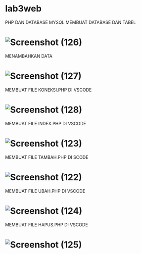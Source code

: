 # lab3web

PHP DAN DATABASE MYSQL
MEMBUAT DATABASE DAN TABEL
# ![Screenshot (126)](https://github.com/raflimaulana06/lab3web/assets/115876367/cef97f4f-f112-42ce-ab41-53365dfeef90)
MENAMBAHKAN DATA
# ![Screenshot (127)](https://github.com/raflimaulana06/lab3web/assets/115876367/9b9c687f-8e3b-4826-8548-16396957d2f3)
MEMBUAT FILE KONEKSI.PHP DI VSCODE
# ![Screenshot (128)](https://github.com/raflimaulana06/lab3web/assets/115876367/f6eb7096-1016-4f83-9b50-3cd75e272edf)
MEMBUAT FILE INDEX.PHP DI VSCODE
# ![Screenshot (123)](https://github.com/raflimaulana06/lab3web/assets/115876367/d26e1485-2598-42f3-8418-199eb8fae0bf)
MEMBUAT FILE TAMBAH.PHP DI SCODE
# ![Screenshot (122)](https://github.com/raflimaulana06/lab3web/assets/115876367/3f052677-276b-464f-bfcb-d6ec7d36783a)
MEMBUAT FILE UBAH.PHP DI VSCODE
# ![Screenshot (124)](https://github.com/raflimaulana06/lab3web/assets/115876367/ebd2a390-a064-4c82-8236-ee03817a67e8)
MEMBUAT FILE HAPUS.PHP DI VSCODE
# ![Screenshot (125)](https://github.com/raflimaulana06/lab3web/assets/115876367/c98783ba-55c4-42b6-818f-4e4964fd0387)





